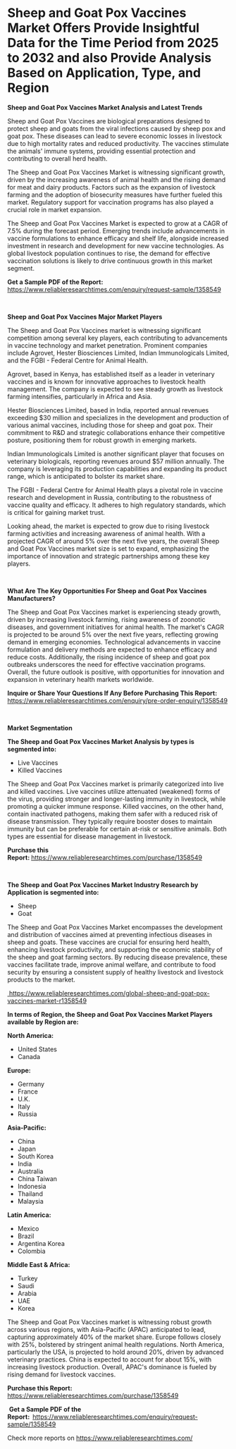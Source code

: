 <p><h1>Sheep and Goat Pox Vaccines Market Offers Provide Insightful Data for the Time Period from 2025 to 2032 and also Provide Analysis Based on Application, Type, and Region</h1></p><p><strong>Sheep and Goat Pox Vaccines Market Analysis and Latest Trends</strong></p>
<p><p>Sheep and Goat Pox Vaccines are biological preparations designed to protect sheep and goats from the viral infections caused by sheep pox and goat pox. These diseases can lead to severe economic losses in livestock due to high mortality rates and reduced productivity. The vaccines stimulate the animals' immune systems, providing essential protection and contributing to overall herd health.</p><p>The Sheep and Goat Pox Vaccines Market is witnessing significant growth, driven by the increasing awareness of animal health and the rising demand for meat and dairy products. Factors such as the expansion of livestock farming and the adoption of biosecurity measures have further fueled this market. Regulatory support for vaccination programs has also played a crucial role in market expansion.</p><p>The Sheep and Goat Pox Vaccines Market is expected to grow at a CAGR of 7.5% during the forecast period. Emerging trends include advancements in vaccine formulations to enhance efficacy and shelf life, alongside increased investment in research and development for new vaccine technologies. As global livestock population continues to rise, the demand for effective vaccination solutions is likely to drive continuous growth in this market segment.</p></p>
<p><strong>Get a Sample PDF of the Report:&nbsp;</strong> <a href="https://www.reliableresearchtimes.com/enquiry/request-sample/1358549?utm_campaign=2210&utm_medium=2&utm_source=Github&utm_content=ia&utm_term=22032025&utm_id=sheep-and-goat-pox-vaccines">https://www.reliableresearchtimes.com/enquiry/request-sample/1358549</a></p>
<p>&nbsp;</p>
<p><strong>Sheep and Goat Pox Vaccines Major Market Players</strong></p>
<p><p>The Sheep and Goat Pox Vaccines market is witnessing significant competition among several key players, each contributing to advancements in vaccine technology and market penetration. Prominent companies include Agrovet, Hester Biosciences Limited, Indian Immunologicals Limited, and the FGBI - Federal Centre for Animal Health. </p><p>Agrovet, based in Kenya, has established itself as a leader in veterinary vaccines and is known for innovative approaches to livestock health management. The company is expected to see steady growth as livestock farming intensifies, particularly in Africa and Asia.</p><p>Hester Biosciences Limited, based in India, reported annual revenues exceeding $30 million and specializes in the development and production of various animal vaccines, including those for sheep and goat pox. Their commitment to R&D and strategic collaborations enhance their competitive posture, positioning them for robust growth in emerging markets.</p><p>Indian Immunologicals Limited is another significant player that focuses on veterinary biologicals, reporting revenues around $57 million annually. The company is leveraging its production capabilities and expanding its product range, which is anticipated to bolster its market share.</p><p>The FGBI - Federal Centre for Animal Health plays a pivotal role in vaccine research and development in Russia, contributing to the robustness of vaccine quality and efficacy. It adheres to high regulatory standards, which is critical for gaining market trust.</p><p>Looking ahead, the market is expected to grow due to rising livestock farming activities and increasing awareness of animal health. With a projected CAGR of around 5% over the next five years, the overall Sheep and Goat Pox Vaccines market size is set to expand, emphasizing the importance of innovation and strategic partnerships among these key players.</p></p>
<p>&nbsp;</p>
<p><strong>What Are The Key Opportunities For Sheep and Goat Pox Vaccines Manufacturers?</strong></p>
<p><p>The Sheep and Goat Pox Vaccines market is experiencing steady growth, driven by increasing livestock farming, rising awareness of zoonotic diseases, and government initiatives for animal health. The market's CAGR is projected to be around 5% over the next five years, reflecting growing demand in emerging economies. Technological advancements in vaccine formulation and delivery methods are expected to enhance efficacy and reduce costs. Additionally, the rising incidence of sheep and goat pox outbreaks underscores the need for effective vaccination programs. Overall, the future outlook is positive, with opportunities for innovation and expansion in veterinary health markets worldwide.</p></p>
<p><strong>Inquire or Share Your Questions If Any Before Purchasing This Report:</strong> <a href="https://www.reliableresearchtimes.com/enquiry/pre-order-enquiry/1358549?utm_campaign=2210&utm_medium=2&utm_source=Github&utm_content=ia&utm_term=22032025&utm_id=sheep-and-goat-pox-vaccines">https://www.reliableresearchtimes.com/enquiry/pre-order-enquiry/1358549</a></p>
<p>&nbsp;</p>
<p><strong>Market Segmentation</strong></p>
<p><strong>The Sheep and Goat Pox Vaccines Market Analysis by types is segmented into:</strong></p>
<p><ul><li>Live Vaccines</li><li>Killed Vaccines</li></ul></p>
<p><p>The Sheep and Goat Pox Vaccines market is primarily categorized into live and killed vaccines. Live vaccines utilize attenuated (weakened) forms of the virus, providing stronger and longer-lasting immunity in livestock, while promoting a quicker immune response. Killed vaccines, on the other hand, contain inactivated pathogens, making them safer with a reduced risk of disease transmission. They typically require booster doses to maintain immunity but can be preferable for certain at-risk or sensitive animals. Both types are essential for disease management in livestock.</p></p>
<p><strong>Purchase this Report:&nbsp;</strong><a href="https://www.reliableresearchtimes.com/purchase/1358549?utm_campaign=2210&utm_medium=2&utm_source=Github&utm_content=ia&utm_term=22032025&utm_id=sheep-and-goat-pox-vaccines">https://www.reliableresearchtimes.com/purchase/1358549</a></p>
<p>&nbsp;</p>
<p><strong>The Sheep and Goat Pox Vaccines Market Industry Research by Application is segmented into:</strong></p>
<p><ul><li>Sheep</li><li>Goat</li></ul></p>
<p><p>The Sheep and Goat Pox Vaccines Market encompasses the development and distribution of vaccines aimed at preventing infectious diseases in sheep and goats. These vaccines are crucial for ensuring herd health, enhancing livestock productivity, and supporting the economic stability of the sheep and goat farming sectors. By reducing disease prevalence, these vaccines facilitate trade, improve animal welfare, and contribute to food security by ensuring a consistent supply of healthy livestock and livestock products to the market.</p></p>
<p><a href="https://www.reliableresearchtimes.com/global-sheep-and-goat-pox-vaccines-market-r1358549?utm_campaign=2210&utm_medium=2&utm_source=Github&utm_content=ia&utm_term=22032025&utm_id=sheep-and-goat-pox-vaccines">&nbsp;https://www.reliableresearchtimes.com/global-sheep-and-goat-pox-vaccines-market-r1358549</a></p>
<p><strong>In terms of Region, the Sheep and Goat Pox Vaccines Market Players available by Region are:</strong></p>
<p>
    <p> <strong> North America: </strong>
        <ul>
            <li>United States</li>
            <li>Canada</li>
        </ul>
        </p> 
    <p> <strong> Europe: </strong>
        <ul>
            <li>Germany</li>
            <li>France</li>
            <li>U.K.</li>
            <li>Italy</li>
            <li>Russia</li>
        </ul>
        </p> 
    <p> <strong> Asia-Pacific: </strong>
        <ul>
            <li>China</li>
            <li>Japan</li>
            <li>South Korea</li>
            <li>India</li>
            <li>Australia</li>
            <li>China Taiwan</li>
            <li>Indonesia</li>
            <li>Thailand</li>
            <li>Malaysia</li>
        </ul>
        </p> 
    <p> <strong> Latin America: </strong>
        <ul>
            <li>Mexico</li>
            <li>Brazil</li>
            <li>Argentina Korea</li>
            <li>Colombia</li>
        </ul>
        </p> 
    <p> <strong> Middle East & Africa: </strong>
        <ul>
            <li>Turkey</li>
            <li>Saudi</li>
            <li>Arabia</li>
            <li>UAE</li>
            <li>Korea</li>
        </ul>
    </p>
    </p>
<p><p>The Sheep and Goat Pox Vaccines market is witnessing robust growth across various regions, with Asia-Pacific (APAC) anticipated to lead, capturing approximately 40% of the market share. Europe follows closely with 25%, bolstered by stringent animal health regulations. North America, particularly the USA, is projected to hold around 20%, driven by advanced veterinary practices. China is expected to account for about 15%, with increasing livestock production. Overall, APAC's dominance is fueled by rising demand for livestock vaccines.</p></p>
<p><strong>Purchase this Report: </strong><a href="https://www.reliableresearchtimes.com/purchase/1358549?utm_campaign=2210&utm_medium=2&utm_source=Github&utm_content=ia&utm_term=22032025&utm_id=sheep-and-goat-pox-vaccines">https://www.reliableresearchtimes.com/purchase/1358549</a></p>
<p>&nbsp;<strong>Get a Sample PDF of the Report:&nbsp;&nbsp;</strong><a href="https://www.reliableresearchtimes.com/enquiry/request-sample/1358549?utm_campaign=2210&utm_medium=2&utm_source=Github&utm_content=ia&utm_term=22032025&utm_id=sheep-and-goat-pox-vaccines">https://www.reliableresearchtimes.com/enquiry/request-sample/1358549</a></p>
<p><strong></strong></p>
<p>Check more reports on <a href="https://www.reliableresearchtimes.com/?utm_campaign=2210&utm_medium=2&utm_source=Github&utm_content=ia&utm_term=22032025&utm_id=sheep-and-goat-pox-vaccines">https://www.reliableresearchtimes.com/</a></p>